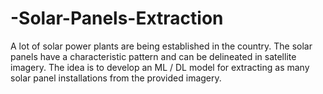 # -Solar-Panels-Extraction
A lot of solar power plants are being established in the country. The solar panels have a characteristic pattern and can be delineated in satellite imagery. The idea is to develop an ML / DL model for extracting as many solar panel installations from the provided imagery.
